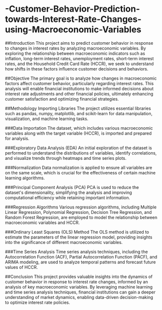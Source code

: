 # -Customer-Behavior-Prediction-towards-Interest-Rate-Changes-using-Macroeconomic-Variables
##Introduction
This project aims to predict customer behavior in response to changes in interest rates by analyzing macroeconomic variables. By exploring the relationship between macroeconomic indicators such as inflation, long-term interest rates, unemployment rates, short-term interest rates, and the Household Credit Card Rate (HCCR), we seek to understand how shifts in these factors influence customer decisions and behaviors.

##Objective
The primary goal is to analyze how changes in macroeconomic factors affect customer behavior, particularly regarding interest rates. This analysis will enable financial institutions to make informed decisions about interest rate adjustments and other financial policies, ultimately enhancing customer satisfaction and optimizing financial strategies.

##Methodology
Importing Libraries
The project utilizes essential libraries such as pandas, numpy, matplotlib, and scikit-learn for data manipulation, visualization, and machine learning tasks.

###Data Importation
The dataset, which includes various macroeconomic variables along with the target variable (HCCR), is imported and prepared for analysis.

###Exploratory Data Analysis (EDA)
An initial exploration of the dataset is performed to understand the distributions of variables, identify correlations, and visualize trends through heatmaps and time series plots.

###Normalization
Data normalization is applied to ensure all variables are on the same scale, which is crucial for the effectiveness of certain machine learning algorithms.

###Principal Component Analysis (PCA)
PCA is used to reduce the dataset's dimensionality, simplifying the analysis and improving computational efficiency while retaining important information.

###Regression Algorithms
Various regression algorithms, including Multiple Linear Regression, Polynomial Regression, Decision Tree Regression, and Random Forest Regression, are employed to model the relationship between macroeconomic variables and HCCR.

###Ordinary Least Squares (OLS) Method
The OLS method is utilized to estimate the parameters of the linear regression model, providing insights into the significance of different macroeconomic variables.

###Time Series Analysis
Time series analysis techniques, including the Autocorrelation Function (ACF), Partial Autocorrelation Function (PACF), and ARIMA modeling, are used to analyze temporal patterns and forecast future values of HCCR.

##Conclusion
This project provides valuable insights into the dynamics of customer behavior in response to interest rate changes, informed by an analysis of key macroeconomic variables. By leveraging machine learning and time series analysis techniques, financial institutions can gain a deeper understanding of market dynamics, enabling data-driven decision-making to optimize interest rate policies.
